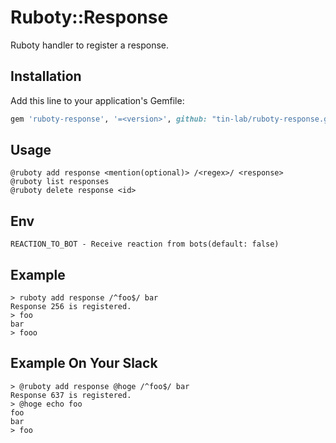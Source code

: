 # Ruboty::Response

Ruboty handler to register a response.

## Installation

Add this line to your application's Gemfile:

```ruby
gem 'ruboty-response', '=<version>', github: "tin-lab/ruboty-response.git"
```

## Usage

```
@ruboty add response <mention(optional)> /<regex>/ <response>
@ruboty list responses
@ruboty delete response <id>
```

## Env

```
REACTION_TO_BOT - Receive reaction from bots(default: false)
```

## Example

```
> ruboty add response /^foo$/ bar
Response 256 is registered.
> foo
bar
> fooo
```

## Example On Your Slack

```
> @ruboty add response @hoge /^foo$/ bar
Response 637 is registered.
> @hoge echo foo
foo
bar
> foo
```
